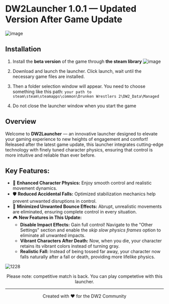 # DW2Launcher 1.0.1 — Updated Version After Game Update

![image](https://github.com/user-attachments/assets/05b5cd5b-3035-4408-8d7a-a630e7f86c96)

## Installation


1) Install the **beta version** of the game through **the steam library**
![image](https://github.com/user-attachments/assets/2c675d74-f5b2-4b57-97a9-837db9e19d13)

2) Download and launch the launcher. Click launch, wait until the necessary game files are installed. 
3) Then a folder selection window will appear. You need to choose something like this path:
`your path to steam\steam\steamapps\common\Drunken Wrestlers 2\DW2_Data\Managed`
4) Do not close the launcher window when you start the game

## Overview

Welcome to **DW2Launcher** — an innovative launcher designed to elevate your gaming experience to new heights of engagement and comfort! Released after the latest game update, this launcher integrates cutting-edge technology with finely tuned character physics, ensuring that control is more intuitive and reliable than ever before.

## Key Features:

- 🎯 **Enhanced Character Physics:** Enjoy smooth control and realistic movement dynamics.
- 🛡️ **Reduced Accidental Falls:** Optimized stabilization mechanics help prevent unwanted disruptions in control.
- 🔄 **Minimized Unwanted Bounce Effects:** Abrupt, unrealistic movements are eliminated, ensuring complete control in every situation.
- 🎮 **New Features in This Update:**
  - **Disable Impact Effects:** Gain full control! Navigate to the "Other Settings" section and enable the *skip slow physics frames* option to eliminate all unwanted impacts.
  - **Vibrant Characters After Death:** Now, when you die, your character retains its vibrant colors instead of turning gray.
  - **Realistic Fall:** Instead of being tossed far away, your character now falls naturally after a fall or death, providing more lifelike physics.

![1228](https://github.com/user-attachments/assets/8f0bdd67-703a-4167-9e00-772205fc4f2c)

<p align="center">
Please note: competitive match is back. You can play competetive with this launcher.
</p>

---

<p align="center">
Created with ❤️ for the DW2 Community
</p>

